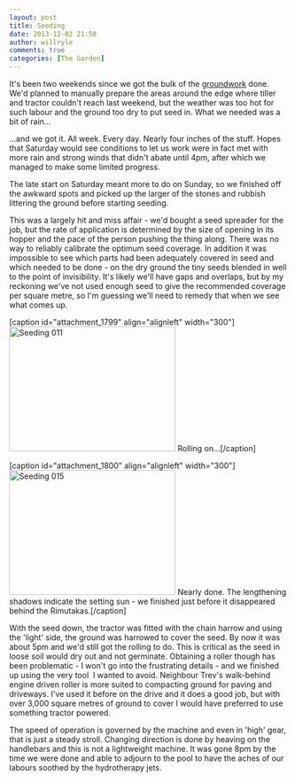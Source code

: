 ```yaml
---
layout: post
title: Seeding
date: 2013-12-02 21:50
author: willryle
comments: true
categories: [The Garden]
---
```

It's been two weekends since we got the bulk of the <a title="Groundwork" href="http://willryle.wordpress.com/2013/11/19/groundwork/">groundwork</a> done. We'd planned to manually prepare the areas around the edge where tiller and tractor couldn't reach last weekend, but the weather was too hot for such labour and the ground too dry to put seed in. What we needed was a bit of rain...

<!--more-->

...and we got it. All week. Every day. Nearly four inches of the stuff. Hopes that Saturday would see conditions to let us work were in fact met with more rain and strong winds that didn't abate until 4pm, after which we managed to make some limited progress.

The late start on Saturday meant more to do on Sunday, so we finished off the awkward spots and picked up the larger of the stones and rubbish littering the ground before starting seeding.

This was a largely hit and miss affair - we'd bought a seed spreader for the job, but the rate of application is determined by the size of opening in its hopper and the pace of the person pushing the thing along. There was no way to reliably calibrate the optimum seed coverage. In addition it was impossible to see which parts had been adequately covered in seed and which needed to be done - on the dry ground the tiny seeds blended in well to the point of invisibility. It's likely we'll have gaps and overlaps, but by my reckoning we've not used enough seed to give the recommended coverage per square metre, so I'm guessing we'll need to remedy that when we see what comes up.

[caption id="attachment_1799" align="alignleft" width="300"]<a href="http://willryle.files.wordpress.com/2013/12/seeding-011.jpg" target="_blank"><img class="size-medium wp-image-1799" alt="Seeding 011" src="http://willryle.files.wordpress.com/2013/12/seeding-011.jpg?w=300" width="300" height="225" /></a> Rolling on...[/caption]

[caption id="attachment_1800" align="alignleft" width="300"]<a href="http://willryle.files.wordpress.com/2013/12/seeding-015.jpg" target="_blank"><img class="size-medium wp-image-1800" alt="Seeding 015" src="http://willryle.files.wordpress.com/2013/12/seeding-015.jpg?w=300" width="300" height="225" /></a> Nearly done. The lengthening shadows indicate the setting sun - we finished just before it disappeared behind the Rimutakas.[/caption]

With the seed down, the tractor was fitted with the chain harrow and using the 'light' side, the ground was harrowed to cover the seed. By now it was about 5pm and we'd still got the rolling to do. This is critical as the seed in loose soil would dry out and not germinate. Obtaining a roller though has been problematic - I won't go into the frustrating details - and we finished up using the very tool  I wanted to avoid. Neighbour Trev's walk-behind engine driven roller is more suited to compacting ground for paving and driveways. I've used it before on the drive and it does a good job, but with over 3,000 square metres of ground to cover I would have preferred to use something tractor powered.

The speed of operation is governed by the machine and even in 'high' gear, that is just a steady stroll. Changing direction is done by heaving on the handlebars and this is not a lightweight machine. It was gone 8pm by the time we were done and able to adjourn to the pool to have the aches of our labours soothed by the hydrotherapy jets.
